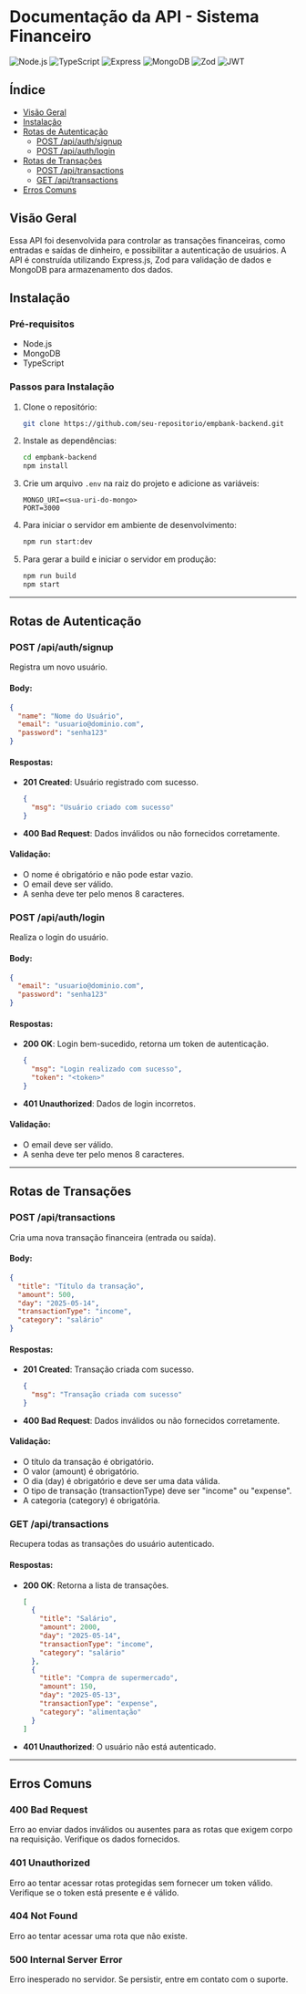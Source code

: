# Documentação da API - Sistema Financeiro

![Node.js](https://img.shields.io/badge/Node.js-18%2B-brightgreen)
![TypeScript](https://img.shields.io/badge/TypeScript-5%2B-blue)
![Express](https://img.shields.io/badge/Express-4%2B-lightgrey)
![MongoDB](https://img.shields.io/badge/MongoDB-7%2B-green)
![Zod](https://img.shields.io/badge/Zod-3%2B-orange)
![JWT](https://img.shields.io/badge/JWT-Auth-yellow)

## Índice

- [Visão Geral](#visão-geral)
- [Instalação](#instalação)
- [Rotas de Autenticação](#rotas-de-autenticação)
  - [POST /api/auth/signup](#post-apiauthsignup)
  - [POST /api/auth/login](#post-apiauthlogin)
- [Rotas de Transações](#rotas-de-transações)
  - [POST /api/transactions](#post-apitransactions)
  - [GET /api/transactions](#get-apitransactions)
- [Erros Comuns](#erros-comuns)

## Visão Geral

Essa API foi desenvolvida para controlar as transações financeiras, como entradas e saídas de dinheiro, e possibilitar a autenticação de usuários. A API é construída utilizando Express.js, Zod para validação de dados e MongoDB para armazenamento dos dados.

## Instalação

### Pré-requisitos

- Node.js
- MongoDB
- TypeScript

### Passos para Instalação

1. Clone o repositório:

   ```bash
   git clone https://github.com/seu-repositorio/empbank-backend.git
   ```

2. Instale as dependências:

   ```bash
   cd empbank-backend
   npm install
   ```

3. Crie um arquivo `.env` na raiz do projeto e adicione as variáveis:

   ```env
   MONGO_URI=<sua-uri-do-mongo>
   PORT=3000
   ```

4. Para iniciar o servidor em ambiente de desenvolvimento:

   ```bash
   npm run start:dev
   ```

5. Para gerar a build e iniciar o servidor em produção:
   ```bash
   npm run build
   npm start
   ```

---

## Rotas de Autenticação

### POST /api/auth/signup

Registra um novo usuário.

#### Body:

```json
{
  "name": "Nome do Usuário",
  "email": "usuario@dominio.com",
  "password": "senha123"
}
```

#### Respostas:

- **201 Created**: Usuário registrado com sucesso.

  ```json
  {
    "msg": "Usuário criado com sucesso"
  }
  ```

- **400 Bad Request**: Dados inválidos ou não fornecidos corretamente.

#### Validação:

- O nome é obrigatório e não pode estar vazio.
- O email deve ser válido.
- A senha deve ter pelo menos 8 caracteres.

### POST /api/auth/login

Realiza o login do usuário.

#### Body:

```json
{
  "email": "usuario@dominio.com",
  "password": "senha123"
}
```

#### Respostas:

- **200 OK**: Login bem-sucedido, retorna um token de autenticação.

  ```json
  {
    "msg": "Login realizado com sucesso",
    "token": "<token>"
  }
  ```

- **401 Unauthorized**: Dados de login incorretos.

#### Validação:

- O email deve ser válido.
- A senha deve ter pelo menos 8 caracteres.

---

## Rotas de Transações

### POST /api/transactions

Cria uma nova transação financeira (entrada ou saída).

#### Body:

```json
{
  "title": "Título da transação",
  "amount": 500,
  "day": "2025-05-14",
  "transactionType": "income",
  "category": "salário"
}
```

#### Respostas:

- **201 Created**: Transação criada com sucesso.

  ```json
  {
    "msg": "Transação criada com sucesso"
  }
  ```

- **400 Bad Request**: Dados inválidos ou não fornecidos corretamente.

#### Validação:

- O título da transação é obrigatório.
- O valor (amount) é obrigatório.
- O dia (day) é obrigatório e deve ser uma data válida.
- O tipo de transação (transactionType) deve ser "income" ou "expense".
- A categoria (category) é obrigatória.

### GET /api/transactions

Recupera todas as transações do usuário autenticado.

#### Respostas:

- **200 OK**: Retorna a lista de transações.

  ```json
  [
    {
      "title": "Salário",
      "amount": 2000,
      "day": "2025-05-14",
      "transactionType": "income",
      "category": "salário"
    },
    {
      "title": "Compra de supermercado",
      "amount": 150,
      "day": "2025-05-13",
      "transactionType": "expense",
      "category": "alimentação"
    }
  ]
  ```

- **401 Unauthorized**: O usuário não está autenticado.

---

## Erros Comuns

### 400 Bad Request

Erro ao enviar dados inválidos ou ausentes para as rotas que exigem corpo na requisição. Verifique os dados fornecidos.

### 401 Unauthorized

Erro ao tentar acessar rotas protegidas sem fornecer um token válido. Verifique se o token está presente e é válido.

### 404 Not Found

Erro ao tentar acessar uma rota que não existe.

### 500 Internal Server Error

Erro inesperado no servidor. Se persistir, entre em contato com o suporte.

